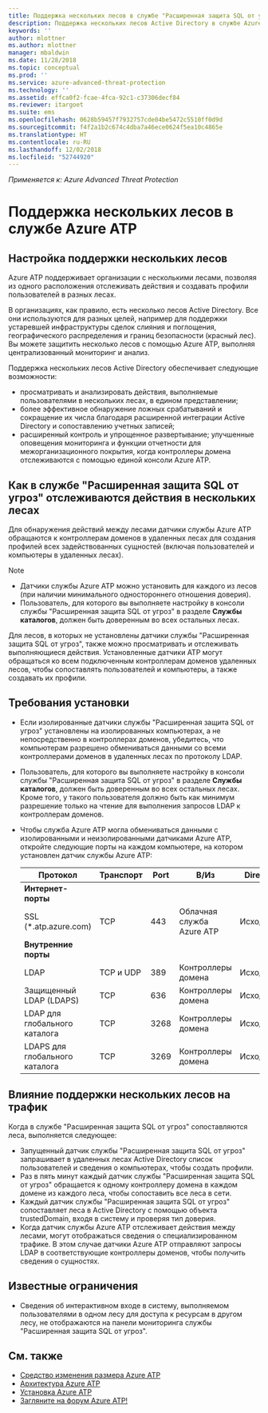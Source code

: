 ```yaml
---
title: Поддержка нескольких лесов в службе "Расширенная защита SQL от угроз" | Документация Майкрософт
description: Поддержка нескольких лесов Active Directory в службе Azure ATP.
keywords: ''
author: mlottner
ms.author: mlottner
manager: mbaldwin
ms.date: 11/28/2018
ms.topic: conceptual
ms.prod: ''
ms.service: azure-advanced-threat-protection
ms.technology: ''
ms.assetid: effca0f2-fcae-4fca-92c1-c37306decf84
ms.reviewer: itargoet
ms.suite: ems
ms.openlocfilehash: 0628b59457f7932757cde04be5472c5510ff0d9d
ms.sourcegitcommit: f4f2a1b2c674c4dba7a46ece0624f5ea10c4865e
ms.translationtype: HT
ms.contentlocale: ru-RU
ms.lasthandoff: 12/02/2018
ms.locfileid: "52744920"
---
```

*Применяется к: Azure Advanced Threat Protection*

# <a name="azure-advanced-threat-protection-multi-forest-support"></a>Поддержка нескольких лесов в службе Azure ATP


## <a name="multi-forest-support-set-up"></a>Настройка поддержки нескольких лесов 

Azure ATP поддерживает организации с несколькими лесами, позволяя из одного расположения отслеживать действия и создавать профили пользователей в разных лесах. 

В организациях, как правило, есть несколько лесов Active Directory. Все они используются для разных целей, например для поддержки устаревшей инфраструктуры сделок слияния и поглощения, географического распределения и границ безопасности (красный лес). Вы можете защитить несколько лесов с помощью Azure ATP, выполняя централизованный мониторинг и анализ.

Поддержка нескольких лесов Active Directory обеспечивает следующие возможности:
-   просматривать и анализировать действия, выполняемые пользователями в нескольких лесах, в едином представлении; 
-   более эффективное обнаружение ложных срабатываний и сокращение их числа благодаря расширенной интеграции Active Directory и сопоставлению учетных записей; 
-   расширенный контроль и упрощенное развертывание; улучшенные оповещения мониторинга и функции отчетности для межорганизационного покрытия, когда контроллеры домена отслеживаются с помощью единой консоли Azure ATP.


## <a name="how-azure-atp-detects-activities-across-multiple-forests"></a>Как в службе "Расширенная защита SQL от угроз" отслеживаются действия в нескольких лесах 

Для обнаружения действий между лесами датчики службы Azure ATP обращаются к контроллерам доменов в удаленных лесах для создания профилей всех задействованных сущностей (включая пользователей и компьютеры в удаленных лесах). 

> [!NOTE]
> - Датчики службы Azure ATP можно установить для каждого из лесов (при наличии минимального одностороннего отношения доверия).
> - Пользователь, для которого вы выполняете настройку в консоли службы "Расширенная защита SQL от угроз" в разделе **Службы каталогов**, должен быть доверенным во всех остальных лесах.


Для лесов, в которых не установлены датчики службы "Расширенная защита SQL от угроз", также можно просматривать и отслеживать выполняющиеся действия. Установленные датчики ATP могут обращаться ко всем подключенным контроллерам доменов удаленных лесов, чтобы сопоставлять пользователей и компьютеры, а также создавать их профили. 

## <a name="installation-requirements"></a>Требования установки 

-   Если изолированные датчики службы "Расширенная защита SQL от угроз" установлены на изолированных компьютерах, а не непосредственно в контроллерах доменов, убедитесь, что компьютерам разрешено обмениваться данными со всеми контроллерами доменов в удаленных лесах по протоколу LDAP. 
- Пользователь, для которого вы выполняете настройку в консоли службы "Расширенная защита SQL от угроз" в разделе **Службы каталогов**, должен быть доверенным во всех остальных лесах. Кроме того, у такого пользователя должно быть как минимум разрешение только на чтение для выполнения запросов LDAP к контроллерам доменов.

- Чтобы служба Azure ATP могла обмениваться данными с изолированными и неизолированными датчиками Azure ATP, откройте следующие порты на каждом компьютере, на котором установлен датчик службы Azure ATP:

 
  |Протокол|Транспорт|Port|В/Из|Direction|
  |----|----|----|----|----|
  |**Интернет-порты**||||
  |SSL (*.atp.azure.com)|TCP|443|Облачная служба Azure ATP|Исходящее|
  |**Внутренние порты**||||           
  |LDAP|TCP и UDP|389|Контроллеры домена|Исходящее|
  |Защищенный LDAP (LDAPS)|TCP|636|Контроллеры домена|Исходящее|
  |LDAP для глобального каталога|TCP|3268|Контроллеры домена|Исходящее|
  |LDAPS для глобального каталога|TCP|3269|Контроллеры домена|Исходящее|


## <a name="multi-forest-support-network-traffic-impact"></a>Влияние поддержки нескольких лесов на трафик 

Когда в службе "Расширенная защита SQL от угроз" сопоставляются леса, выполняется следующее:

-   Запущенный датчик службы "Расширенная защита SQL от угроз" запрашивает в удаленных лесах Active Directory список пользователей и сведения о компьютерах, чтобы создать профили.
-   Раз в пять минут каждый датчик службы "Расширенная защита SQL от угроз" обращается к одному контроллеру домена в каждом домене из каждого леса, чтобы сопоставить все леса в сети.
-   Каждый датчик службы "Расширенная защита SQL от угроз" сопоставляет леса в Active Directory с помощью объекта trustedDomain, входя в систему и проверяя тип доверия.
-   Когда датчик службы Azure ATP отслеживает действия между лесами, могут отображаться сведения о специализированном трафике. В этом случае датчики Azure ATP отправляют запросы LDAP в соответствующие контроллеры доменов, чтобы получить сведения о сущностях. 

## <a name="known-limitations"></a>Известные ограничения
-   Сведения об интерактивном входе в систему, выполняемом пользователями в одном лесу для доступа к ресурсам в другом лесу, не отображаются на панели мониторинга службы "Расширенная защита SQL от угроз".



## <a name="see-also"></a>См. также
- [Средство изменения размера Azure ATP](http://aka.ms/aatpsizingtool)
- [Архитектура Azure ATP](atp-architecture.md)
- [Установка Azure ATP](install-atp-step1.md)
- [Загляните на форум Azure ATP!](https://aka.ms/azureatpcommunity)


